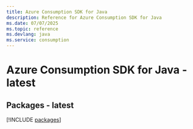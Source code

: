 ```yaml
---
title: Azure Consumption SDK for Java
description: Reference for Azure Consumption SDK for Java
ms.date: 07/07/2025
ms.topic: reference
ms.devlang: java
ms.service: consumption
---
```

# Azure Consumption SDK for Java - latest
## Packages - latest
[!INCLUDE [packages](consumption-index.md)]